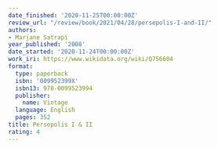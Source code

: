 ```yaml
---
date_finished: '2020-11-25T00:00:00Z'
review_url: "/review/book/2021/04/28/persepolis-I-and-II/"
authors:
- Marjane Satrapi
year_published: '2008'
date_started: '2020-11-24T00:00:00Z'
work_iri: https://www.wikidata.org/wiki/Q756604
format:
  type: paperback
  isbn: '009952399X'
  isbn13: 978-0099523994
  publisher:
    name: Vintage
  language: English
  pages: 352
title: Persepolis I & II
rating: 4
---
```


